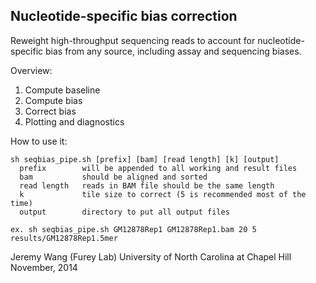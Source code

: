 Nucleotide-specific bias correction
-----------------------------------

Reweight high-throughput sequencing reads to account for nucleotide-specific bias
from any source, including assay and sequencing biases.


Overview:

1.  Compute baseline
2.  Compute bias
3.  Correct bias
4.  Plotting and diagnostics


How to use it:

    sh seqbias_pipe.sh [prefix] [bam] [read length] [k] [output]
      prefix        will be appended to all working and result files
      bam           should be aligned and sorted
      read length   reads in BAM file should be the same length
      k             tile size to correct (5 is recommended most of the time)
      output        directory to put all output files
    
    ex. sh seqbias_pipe.sh GM12878Rep1 GM12878Rep1.bam 20 5 results/GM12878Rep1.5mer


Jeremy Wang (Furey Lab)
University of North Carolina at Chapel Hill
November, 2014
